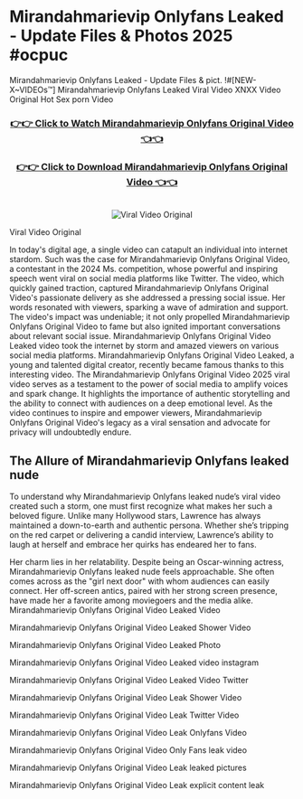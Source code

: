 # Mirandahmarievip Onlyfans Leaked - Update Files & Photos 2025 #ocpuc

Mirandahmarievip Onlyfans Leaked - Update Files & pict. !#[NEW-X~VIDEOs™] Mirandahmarievip Onlyfans Leaked Viral Video XNXX Video Original Hot Sex porn Video
<br>
<div align="center">
<h3><a href="https://links2leaks.com?utm_source=mirandahmarievip&utm_medium=gitlong" rel="nofollow">👉👉 Click to Watch Mirandahmarievip Onlyfans Original Video 👈👈</a></h3>
<h3><a href="https://links2leaks.com?utm_source=mirandahmarievip&utm_medium=gitlong" rel="nofollow">👉👉 Click to Download Mirandahmarievip Onlyfans Original Video 👈👈</a></h3>
<br>
<a href="https://links2leaks.com?utm_source=mirandahmarievip&utm_medium=gitlong" rel="nofollow"><img src="https://i.ibb.co/Gkj2r4b/banner.png" alt="Viral Video Original" style="max-width: 100%; display: inline-block;" data-target="animated-image.originalImage"></a>
</div>

Viral Video Original

In today's digital age, a single video can catapult an individual into internet stardom. Such was the case for Mirandahmarievip Onlyfans Original Video, a contestant in the 2024 Ms. competition, whose powerful and inspiring speech went viral on social media platforms like Twitter.
The video, which quickly gained traction, captured Mirandahmarievip Onlyfans Original Video's passionate delivery as she addressed a pressing social issue. Her words resonated with viewers, sparking a wave of admiration and support. The video's impact was undeniable; it not only propelled Mirandahmarievip Onlyfans Original Video to fame but also ignited important conversations about relevant social issue.
Mirandahmarievip Onlyfans Original Video Leaked video took the internet by storm and amazed viewers on various social media platforms. Mirandahmarievip Onlyfans Original Video Leaked, a young and talented digital creator, recently became famous thanks to this interesting video.
The Mirandahmarievip Onlyfans Original Video 2025 viral video serves as a testament to the power of social media to amplify voices and spark change. It highlights the importance of authentic storytelling and the ability to connect with audiences on a deep emotional level. As the video continues to inspire and empower viewers, Mirandahmarievip Onlyfans Original Video's legacy as a viral sensation and advocate for privacy will undoubtedly endure.

<h2>The Allure of Mirandahmarievip Onlyfans leaked nude</h2>


To understand why Mirandahmarievip Onlyfans leaked nude’s viral video created such a storm, one must first recognize what makes her such a beloved figure. Unlike many Hollywood stars, Lawrence has always maintained a down-to-earth and authentic persona. Whether she’s tripping on the red carpet or delivering a candid interview, Lawrence’s ability to laugh at herself and embrace her quirks has endeared her to fans.

Her charm lies in her relatability. Despite being an Oscar-winning actress, Mirandahmarievip Onlyfans leaked nude feels approachable. She often comes across as the "girl next door" with whom audiences can easily connect. Her off-screen antics, paired with her strong screen presence, have made her a favorite among moviegoers and the media alike.
Mirandahmarievip Onlyfans Original Video Leaked Video

Mirandahmarievip Onlyfans Original Video Leaked Shower Video

Mirandahmarievip Onlyfans Original Video Leaked Photo

Mirandahmarievip Onlyfans Original Video Leaked video instagram

Mirandahmarievip Onlyfans Original Video Leaked Video Twitter

Mirandahmarievip Onlyfans Original Video Leak Shower Video

Mirandahmarievip Onlyfans Original Video Leak Twitter Video

Mirandahmarievip Onlyfans Original Video Leak Onlyfans Video

Mirandahmarievip Onlyfans Original Video Only Fans leak video

Mirandahmarievip Onlyfans Original Video Leak leaked pictures

Mirandahmarievip Onlyfans Original Video Leak explicit content leak